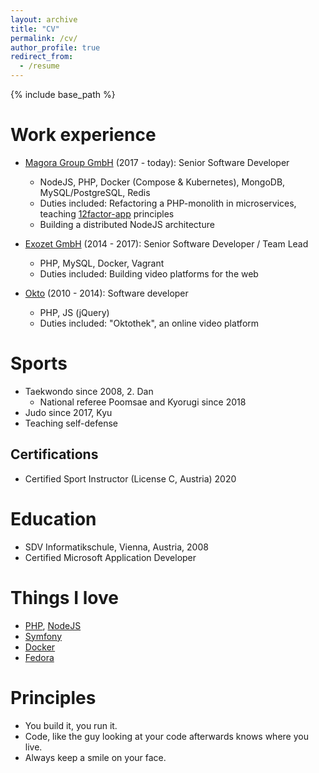```yaml
---
layout: archive
title: "CV"
permalink: /cv/
author_profile: true
redirect_from:
  - /resume
---
```


{% include base_path %}

Work experience
======
* [Magora Group GmbH](https://magora.com) (2017 - today): Senior Software Developer
  * NodeJS, PHP, Docker (Compose & Kubernetes), MongoDB, MySQL/PostgreSQL, Redis
  * Duties included: Refactoring a PHP-monolith in microservices, teaching [12factor-app](https://12factor.net/) principles
  * Building a distributed NodeJS architecture

* [Exozet GmbH](https://exozet.com) (2014 - 2017): Senior Software Developer / Team Lead
  * PHP, MySQL, Docker, Vagrant
  * Duties included: Building video platforms for the web

* [Okto](https://okto.tv) (2010 - 2014): Software developer
  * PHP, JS (jQuery)
  * Duties included: "Oktothek", an online video platform


Sports
======

* Taekwondo since 2008, 2. Dan
  * National referee Poomsae and Kyorugi since 2018
* Judo since 2017, Kyu
* Teaching self-defense

Certifications
--------------

* Certified Sport Instructor (License C, Austria) 2020


Education
======
  * SDV Informatikschule, Vienna, Austria, 2008
  * Certified Microsoft Application Developer


Things I love
======
* [PHP](https://php.net), [NodeJS](https://nodejs.org/en/)
* [Symfony](https://symfony.com/)
* [Docker](https://www.docker.com/)
* [Fedora](https://getfedora.org/)


Principles
======

* You build it, you run it.
* Code, like the guy looking at your code afterwards knows where you live.
* Always keep a smile on your face.


<!-- Publications
======
  <ul>{% for post in site.publications %}
    {% include archive-single-cv.html %}
  {% endfor %}</ul>

Talks
======
  <ul>{% for post in site.talks %}
    {% include archive-single-talk-cv.html %}
  {% endfor %}</ul>

Teaching
======
  <ul>{% for post in site.teaching %}
    {% include archive-single-cv.html %}
  {% endfor %}</ul>

Service and leadership
======
* Currently signed in to 43 different slack teams -->
